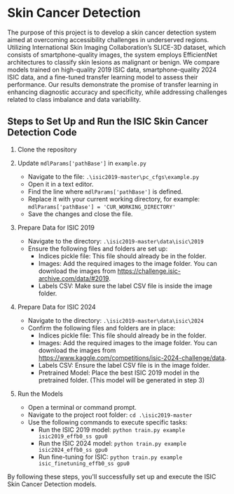 # Skin Cancer Detection

The purpose of this project is to develop a skin cancer detection system aimed at overcoming accessibility challenges in underserved regions. Utilizing International Skin Imaging Collaboration’s SLICE-3D dataset, which consists of smartphone-quality images, the system employs EfficientNet architectures to classify skin lesions as malignant or benign. We compare models trained on high-quality 2019 ISIC data, smartphone-quality 2024 ISIC data, and a fine-tuned transfer learning model to assess their performance. Our results demonstrate the promise of transfer learning in enhancing diagnostic accuracy and specificity, while addressing challenges related to class imbalance and data variability.

## Steps to Set Up and Run the ISIC Skin Cancer Detection Code

1. Clone the repository
2. Update `mdlParams['pathBase']` in `example.py`
    - Navigate to the file: `.\isic2019-master\pc_cfgs\example.py`
    - Open it in a text editor.
    - Find the line where `mdlParams['pathBase']` is defined.
    - Replace it with your current working directory, for example: `mdlParams['pathBase'] = 'CUR_WORKING_DIRECTORY'`
    - Save the changes and close the file.

3. Prepare Data for ISIC 2019
    - Navigate to the directory: `.\isic2019-master\data\isic\2019`
    - Ensure the following files and folders are set up:
        - Indices pickle file: This file should already be in the folder.
        - Images: Add the required images to the image folder. You can download the images from https://challenge.isic-archive.com/data/#2019.
        - Labels CSV: Make sure the label CSV file is inside the image folder.

4. Prepare Data for ISIC 2024
    - Navigate to the directory: `.\isic2019-master\data\isic\2024`
    - Confirm the following files and folders are in place:
        - Indices pickle file: This file should already be in the folder.
        - Images: Add the required images to the image folder. You can download the images from https://www.kaggle.com/competitions/isic-2024-challenge/data.
        - Labels CSV: Ensure the label CSV file is in the image folder.
        - Pretrained Model: Place the best ISIC 2019 model in the pretrained folder. (This model will be generated in step 3)

6. Run the Models
   - Open a terminal or command prompt.
   - Navigate to the project root folder: `cd .\isic2019-master`
   - Use the following commands to execute specific tasks:
       - Run the ISIC 2019 model: `python train.py example isic2019_effb0_ss gpu0`
       - Run the ISIC 2024 model: `python train.py example isic2024_effb0_ss gpu0`
       - Run fine-tuning for ISIC: `python train.py example isic_finetuning_effb0_ss gpu0`

By following these steps, you'll successfully set up and execute the ISIC Skin Cancer Detection models.
